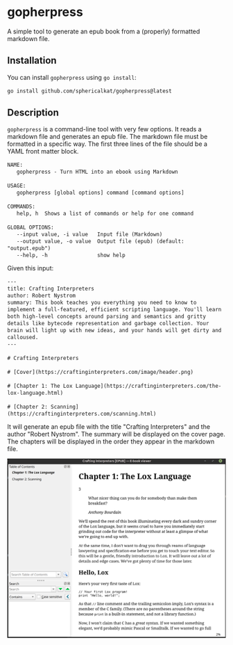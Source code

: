 # gopherpress

A simple tool to generate an epub book from a (properly) formatted markdown file.

## Installation

You can install `gopherpress` using `go install`:

```bash
go install github.com/sphericalkat/gopherpress@latest
```

## Description

`gopherpress` is a command-line tool with very few options. It reads a markdown file and generates an epub file. The markdown file must be formatted in a specific way. The first three lines of the file should be a YAML front matter block.

```
NAME:
   gopherpress - Turn HTML into an ebook using Markdown

USAGE:
   gopherpress [global options] command [command options]

COMMANDS:
   help, h  Shows a list of commands or help for one command

GLOBAL OPTIONS:
   --input value, -i value   Input file (Markdown)
   --output value, -o value  Output file (epub) (default: "output.epub")
   --help, -h                show help
```

Given this input:

```
---
title: Crafting Interpreters
author: Robert Nystrom
summary: This book teaches you everything you need to know to implement a full-featured, efficient scripting language. You'll learn both high-level concepts around parsing and semantics and gritty details like bytecode representation and garbage collection. Your brain will light up with new ideas, and your hands will get dirty and calloused.
---

# Crafting Interpreters

# [Cover](https://craftinginterpreters.com/image/header.png)

# [Chapter 1: The Lox Language](https://craftinginterpreters.com/the-lox-language.html)

# [Chapter 2: Scanning](https://craftinginterpreters.com/scanning.html)

```

It will generate an epub file with the title "Crafting Interpreters" and the author "Robert Nystrom". The summary will be displayed on the cover page. The chapters will be displayed in the order they appear in the markdown file.

![screenshot](./docs/screenshot.png)